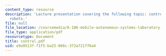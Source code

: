 ```yaml
---
content_type: resource
description: 'Lecture presentation covering the following topic: control for mobile
  robots.'
file: null
file_location: /coursemedia/6-186-mobile-autonomous-systems-laboratory-january-iap-2005/e9a9513ff1f5ba25866c372a721ff6a4_control.pdf
file_type: application/pdf
resourcetype: Document
title: control.pdf
uid: e9a9513f-f1f5-ba25-866c-372a721ff6a4
---
```

